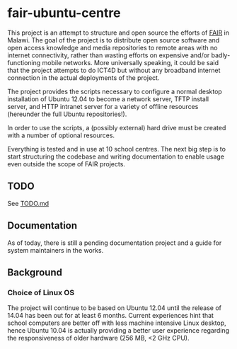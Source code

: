 fair-ubuntu-centre
==================

This project is an attempt to structure and open source the efforts of [FAIR](http://www.fairinternational.org) in Malawi.
The goal of the project is to distribute open source software and open access knowledge and media repositories to remote areas with no internet connectivity, rather than wasting efforts on expensive and/or badly-functioning mobile networks. More universally speaking, it could be said that the project attempts to do ICT4D but without any broadband internet connection in the actual deployments of the project.

The project provides the scripts necessary to configure a normal desktop installation of Ubuntu 12.04 to become a
network server, TFTP install server, and HTTP intranet server for a variety of offline resources (hereunder the full Ubuntu repositories!).

In order to use the scripts, a (possibly external) hard drive must be created with a number of optional resources.

Everything is tested and in use at 10 school centres. The next big step is to start structuring the codebase and writing documentation to enable usage even outside the scope of FAIR projects.

TODO
----

See [TODO.md](TODO.md)

Documentation
-------------

As of today, there is still a pending documentation project and a guide for system maintainers in the works.

Background
------------------

### Choice of Linux OS

The project will continue to be based on Ubuntu 12.04 until the release of 14.04 has been out for at least 6 months.
Current experiences hint that school computers are better off with less machine intensive Linux desktop, hence Ubuntu 10.04
is actually providing a better user experience regarding the responsiveness of older hardware (256 MB, <2 GHz CPU).

